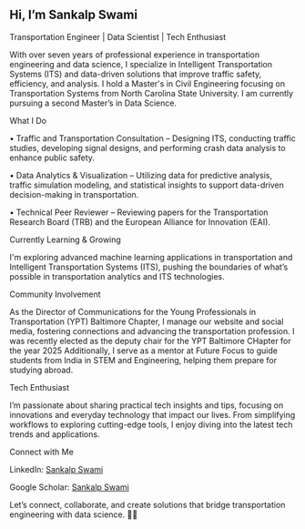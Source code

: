 ## Hi, I’m Sankalp Swami

Transportation Engineer | Data Scientist | Tech Enthusiast

With over seven years of professional experience in transportation engineering and data science, I specialize in Intelligent Transportation Systems (ITS) and data-driven solutions that improve traffic safety, efficiency, and analysis. I hold a Master's in Civil Engineering focusing on Transportation Systems from North Carolina State University. I am currently pursuing a second Master’s in Data Science.



What I Do

• Traffic and Transportation Consultation – Designing ITS, conducting traffic studies, developing signal designs, and performing crash data analysis to enhance public safety.

• Data Analytics & Visualization – Utilizing data for predictive analysis, traffic simulation modeling, and statistical insights to support data-driven decision-making in transportation.

• Technical Peer Reviewer – Reviewing papers for the Transportation Research Board (TRB) and the European Alliance for Innovation (EAI).



Currently Learning & Growing

I'm exploring advanced machine learning applications in transportation and Intelligent Transportation Systems (ITS), pushing the boundaries of what’s possible in transportation analytics and ITS technologies.



Community Involvement

As the Director of Communications for the Young Professionals in Transportation (YPT) Baltimore Chapter, I manage our website and social media, fostering connections and advancing the transportation profession. I was recently elected as the deputy chair for the YPT Baltimore CHapter for the year 2025 
Additionally, I serve as a mentor at Future Focus to guide students from India in STEM and Engineering, helping them prepare for studying abroad.



Tech Enthusiast

I’m passionate about sharing practical tech insights and tips, focusing on innovations and everyday technology that impact our lives. From simplifying workflows to exploring cutting-edge tools, I enjoy diving into the latest tech trends and applications.



Connect with Me

LinkedIn: [Sankalp Swami
](https://www.linkedin.com/in/sankalpswami/)

Google Scholar:  [Sankalp Swami
](https://scholar.google.com/citations?user=zfM8m3UAAAAJ&hl=en)


Let’s connect, collaborate, and create solutions that bridge transportation engineering with data science. 🚗💡

<!--
**Sankalp-swami/Sankalp-Swami** is a ✨ _special_ ✨ repository because its `README.md` (this file) appears on your GitHub profile.

Here are some ideas to get you started:

- 🔭 I’m currently working on ...
- 🌱 I’m currently learning ...
- 👯 I’m looking to collaborate on ...
- 🤔 I’m looking for help with ...
- 💬 Ask me about ...
- 📫 How to reach me: ...
- 😄 Pronouns: ...
- ⚡ Fun fact: ...
-->
